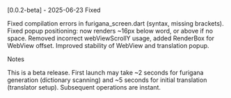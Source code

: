 [0.0.2-beta] - 2025-06-23
Fixed

Fixed compilation errors in furigana_screen.dart (syntax, missing brackets).
Fixed popup positioning: now renders ~16px below word, or above if no space.
Removed incorrect webViewScrollY usage, added RenderBox for WebView offset.
Improved stability of WebView and translation popup.

Notes

This is a beta release. First launch may take ~2 seconds for furigana generation (dictionary scanning) and ~5 seconds for initial translation (translator setup). Subsequent operations are instant.
